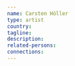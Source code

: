 ```yaml
---
name: Carsten Höller
type: artist
country:
tagline:
description:
related-persons:
connections:
---
```

